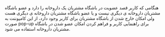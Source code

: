 <div class="dp-doc-container"">

<div class="dp-doc-tags">

<div class="desktop-version"></div>
<div class="mobile-version"></div>

</div>

<div class="dp-doc-body">

هنگامی که کاربر قصد عضویت در باشگاه مشتریان یک داروخانه را دارد 
و عضو باشگاه مشتریان داروخانه ی دیگری نیست و یا عضو باشگاه مشتریان داروخانه ی دیگری هست ولی 
 امکان خارج شدن از باشگاه مشتریان برای کاربر وجود دارد،
از این کامپوننت به صورت pop-up برای راهنمایی کاربر و فراهم کردن امکان عضو شدن در باشگاه مشتریان داروخانه استفاده می شود.

</div>

</div> 


